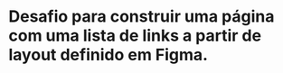 # Desafio para construir uma página com uma lista de links a partir de layout definido em Figma.

<img src="assets/como_ficou" alt="">